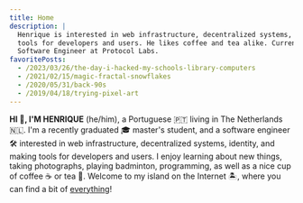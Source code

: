 ```yaml
---
title: Home
description: |
  Henrique is interested in web infrastructure, decentralized systems, and making
  tools for developers and users. He likes coffee and tea alike. Currently works as a
  Software Engineer at Protocol Labs.
favoritePosts:
  - /2023/03/26/the-day-i-hacked-my-schools-library-computers
  - /2021/02/15/magic-fractal-snowflakes
  - /2020/05/31/back-90s
  - /2019/04/18/trying-pixel-art
---
```


**HI 👋, I'M HENRIQUE** (he/him), a Portuguese 🇵🇹 living in The Netherlands 🇳🇱. I'm a recently graduated 🎓 master's student, and a software engineer 🛠 interested in web infrastructure, decentralized systems, identity, and making tools for developers and users. I enjoy learning about new things, taking photographs, playing badminton, programming, as well as a nice cup of coffee ☕️ or tea 🍵. Welcome to my island on the Internet 🏝️, where you can find a bit of [everything](/more)!

<div class='h-card' hidden>
  <a href='https://hacdias.com/' class='u-uid u-url p-name'>Henrique Dias</a>
  <a class='u-photo' href='https://hacdias.com/profile/2022-03-26/me-256.jpg'>(Photo)</data>
  <a href='mailto:mail@hacdias.com' rel='me" class='u-email'>mail@hacdias.com</a>
  <a class='u-key' href='{{ absURL "/pubkey.txt" }}'>PGP key</a>
</div>
